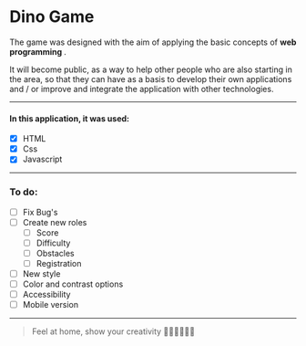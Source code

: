 #  Dino Game

<p> The game was designed with the aim of applying the basic concepts of
<strong> web programming </strong>.

It will become public, as a way to help other people who are also starting in the area, so that they can have as a basis to develop their own applications and / or improve and integrate the application with other technologies. </p>

------------

#### In this application, it was used:

- [x] HTML
- [x] Css
- [x] Javascript

------------

### To do:

- [ ] Fix Bug's
- [ ] Create new roles
    - [ ] Score
    - [ ] Difficulty
    - [ ] Obstacles
    - [ ] Registration
- [ ] New style
- [ ] Color and contrast options
- [ ] Accessibility
- [ ] Mobile version

------------

> Feel at home, show your creativity 🐱‍💻👩‍💻👨‍💻